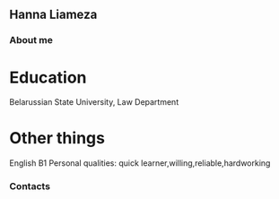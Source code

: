 ## Hanna Liameza


### About me

# Education
Belarussian State University, Law Department

# Other things
English B1
Personal qualities: quick learner,willing,reliable,hardworking

### Contacts


